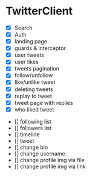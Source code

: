 # TwitterClient

- [x] Search
- [x] Auth
- [x] landing page
- [x] guards & interceptor
- [x] user tweets
- [x] user likes
- [x] tweets pagination
- [x] follow/unfollow
- [x] like/unlike tweet
- [x] deleting tweets
- [x] replay to tweet
- [x] tweet page with replies
- [x] who liked tweet
- [] following list
- [] followers list
- [] timeline
- [] tweet
- [] change bio
- [] change username
- [] change profile img via file
- [] change profile img via link
